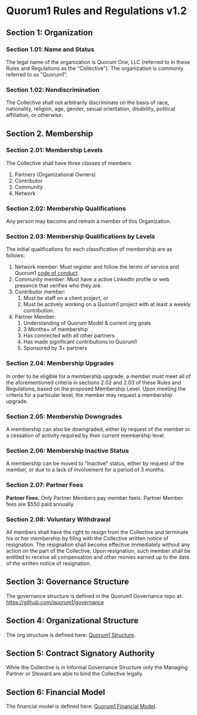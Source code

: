 # Quorum1 Rules and Regulations v1.2

## Section 1: Organization

### Section 1.01: Name and Status

The legal name of the organization is Quorum One, LLC (referred to in these Rules and Regulations as the “Collective"). The organization is commonly referred to as "Quorum1".

### Section 1.02: Nondiscrimination

The Collective shall not arbitrarily discriminate on the basis of race, nationality, religion, age, gender, sexual orientation, disability, political affiliation, or otherwise.

## Section 2. Membership

### Section 2.01: Membership Levels

The Collective shall have three classes of members: 
1. Partners (Organizational Owners)
2. Contributor
3. Community
4. Network
 
### Section 2.02: Membership Qualifications

Any person may become and remain a member of this Organization.

### Section 2.03: Membership Qualifications by Levels

The initial qualifications for each classification of membership are as follows:
1. Network member: Must register and follow the terms of service and Quorum1 [code of conduct](https://github.com/quorum1/governance/blob/traklord-rc4/docs/code-of-conduct.md#quorum1-member-code-of-conduct).
2. Community member: Must have a active LinkedIn profile or web presence that verifies who they are.
3. Contributor member:
   1. Must be staff on a client project, or
   2. Must be actively working on a Quorum1 project with at least a weekly contribution.
4. Partner Member:
   1. Understanding of Quorum Model & current org goals
   2. 3 Months+ of membership
   3. Has connected with all other partners
   4. Has made significant contributions to Quorum1
   5. Sponsored by 3+ partners

### Section 2.04: Membership Upgrades

In order to be eligible for a membership upgrade, a member must meet all of the aforementioned criteria in sections 2.02 and 2.03 of these Rules and Regulations, based on the proposed Membership Level. Upon meeting the criteria for a particular level, the member may request a membership upgrade. 
 
### Section 2.05: Membership Downgrades

A membership can also be downgraded, either by request of the member or a cessation of activity required by their current membership level.

### Section 2.06: Membership Inactive Status

A membership can be moved to "Inactive" status, either by request of the member, or due to a lack of involvement for a period of 3 months.
 
### Section 2.07: Partner Fees
 
**Partner Fees.** Only Partner Members pay member feels. Partner Member fees are $550 paid annually.
 
### Section 2.08: Voluntary Withdrawal
 
All members shall have the right to resign from the Collective and terminate his or her membership by filing with the Collective written notice of resignation. The resignation shall become effective immediately without any action on the part of the Collective. Upon resignation, such member shall be entitled to receive all compensation and other monies earned up to the date of the written notice of resignation.

## Section 3: Governance Structure

The governance structure is defined in the Quorum1 Governance repo at: https://github.com/quorum1/governance

## Section 4: Organizational Structure

The org structure is defined here: [Quorum1 Structure](./structure.md).

## Section 5: Contract Signatory Authority

While the Collective is in Informal Governance Structure only the Managing Partner or Steward are able to bind the Collective legally.

## Section 6: Financial Model

The financial model is defined here: [Quorum1 Financial Model](./financial-model.md).

